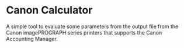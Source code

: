 # Canon Calculator
 A simple tool to evaluate some parameters from the output file from the Canon imagePROGRAPH series printers that supports the Canon Accounting Manager.
